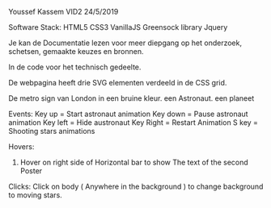 Youssef Kassem    VID2       24/5/2019

Software Stack:
HTML5
CSS3
VanillaJS
Greensock library
Jquery

Je kan de Documentatie lezen voor meer diepgang op het onderzoek, schetsen, gemaakte keuzes en bronnen.

In de code voor het technisch gedeelte.

De webpagina heeft drie SVG elementen verdeeld in de CSS grid.

De metro sign van London in een bruine kleur.
een Astronaut.
een planeet

Events:
Key up = Start astronaut animation
Key down = Pause astronaut animation
Key left = Hide austronaut
Key Right = Restart Animation
S key = Shooting stars animations

Hovers: 
1. Hover on right side of Horizontal bar to show The text of the second Poster

Clicks:
Click on body ( Anywhere in the background ) to change background to moving stars.
